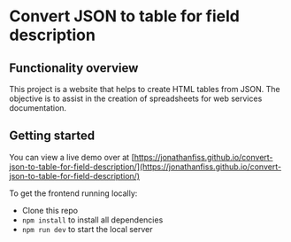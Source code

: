 # Convert JSON to table for field description
## Functionality overview

This project is a website that helps to create HTML tables from JSON. The objective is to assist in the creation of spreadsheets for web services documentation.

## Getting started

You can view a live demo over at [https://jonathanfiss.github.io/convert-json-to-table-for-field-description/](https://jonathanfiss.github.io/convert-json-to-table-for-field-description/)

To get the frontend running locally:

- Clone this repo
- `npm install` to install all dependencies
- `npm run dev` to start the local server
